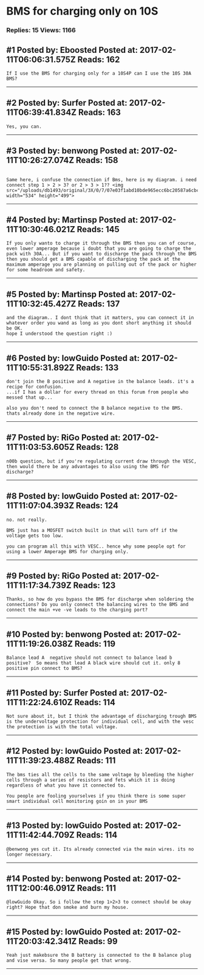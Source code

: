# BMS for charging only on 10S

### Replies: 15 Views: 1166

## \#1 Posted by: Eboosted Posted at: 2017-02-11T06:06:31.575Z Reads: 162

```
If I use the BMS for charging only for a 10S4P can I use the 10S 30A BMS?
```

---
## \#2 Posted by: Surfer Posted at: 2017-02-11T06:39:41.834Z Reads: 163

```
Yes, you can.
```

---
## \#3 Posted by: benwong Posted at: 2017-02-11T10:26:27.074Z Reads: 158

```

Same here, i confuse the connection if Bms, here is my diagram. i need connect step 1 > 2 > 3? or 2 > 3 > 1?? <img src="/uploads/db1493/original/3X/0/7/07e03f1abd10bde965ecc6bc20587a6cbcb732e8.JPG" width="534" height="499">
```

---
## \#4 Posted by: Martinsp Posted at: 2017-02-11T10:30:46.021Z Reads: 145

```
If you only wanto to charge it through the BMS then you can of course, even lower amperage because i doubt that you are going to charge the pack with 30A... But if you want to discharge the pack through the BMS then you should get a BMS capable of discharging the pack at the maximum amperage you are planning on pulling out of the pack or higher for some headroom and safety.
```

---
## \#5 Posted by: Martinsp Posted at: 2017-02-11T10:32:45.427Z Reads: 137

```
and the diagram.. I dont think that it matters, you can connect it in whatever order you wand as long as you dont short anything it should be OK. 
hope I understood the question right :)
```

---
## \#6 Posted by: lowGuido Posted at: 2017-02-11T10:55:31.892Z Reads: 133

```
don't join the B positive and A negative in the balance leads. it's a recipe for confusion. 
...if I has a dollar for every thread on this forum from people who messed that up...

also you don't need to connect the B balance negative to the BMS. thats already done in the negative wire.
```

---
## \#7 Posted by: RiGo Posted at: 2017-02-11T11:03:53.605Z Reads: 128

```
n00b question, but if you're regulating current draw through the VESC, then would there be any advantages to also using the BMS for discharge?
```

---
## \#8 Posted by: lowGuido Posted at: 2017-02-11T11:07:04.393Z Reads: 124

```
no. not really.

BMS just has a MOSFET switch built in that will turn off if the voltage gets too low.

you can program all this with VESC.. hence why some people opt for using a lower Amperage BMS for charging only.
```

---
## \#9 Posted by: RiGo Posted at: 2017-02-11T11:17:34.739Z Reads: 123

```
Thanks, so how do you bypass the BMS for discharge when soldering the connections? Do you only connect the balancing wires to the BMS and connect the main +ve -ve leads to the charging port?
```

---
## \#10 Posted by: benwong Posted at: 2017-02-11T11:19:26.038Z Reads: 119

```
Balance lead A  negative should not connect to balance lead b positive?  So means that lead A black wire should cut it. only 8 positive pin connect to BMS?
```

---
## \#11 Posted by: Surfer Posted at: 2017-02-11T11:22:24.610Z Reads: 114

```
Not sure about it, but I think the advantage of discharging trough BMS is the undervoltage protection for individual cell, and with the vesc the protection is with the total voltage.
```

---
## \#12 Posted by: lowGuido Posted at: 2017-02-11T11:39:23.488Z Reads: 111

```
The bms ties all the cells to the same voltage by bleeding the higher cells through a series of resistors and fets which it is doing regardless of what you have it connected to.

You people are fooling yourselves if you think there is some super smart individual cell monitoring goin on in your BMS
```

---
## \#13 Posted by: lowGuido Posted at: 2017-02-11T11:42:44.709Z Reads: 114

```
@benwong yes cut it. Its already connected via the main wires. its no longer necessary.
```

---
## \#14 Posted by: benwong Posted at: 2017-02-11T12:00:46.091Z Reads: 111

```
@lowGuido Okay. So i follow the step 1>2>3 to connect should be okay right? Hope that don smoke and burn my house.
```

---
## \#15 Posted by: lowGuido Posted at: 2017-02-11T20:03:42.341Z Reads: 99

```
Yeah just makebsure the B battery is connected to the B balance plug and vise versa. So many people get that wrong.
```

---
